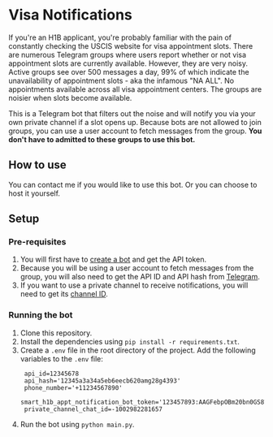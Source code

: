# Visa Notifications
If you're an H1B applicant, you're probably familiar with the pain of constantly checking the USCIS website for visa appointment slots.
There are numerous Telegram groups where users report whether or not visa appointment slots are currently available. However, they are very noisy. Active groups see over 500 messages a day, 99% of which indicate the unavailability of appointment slots - aka the infamous "NA ALL". No appointments available across all visa appointment centers. The groups are noisier when slots become available.

This is a Telegram bot that filters out the noise and will notify you via your own private channel if a slot opens up. Because bots are not allowed to join groups, you can use a user account to fetch messages from the group. **You don't have to admitted to these groups to use this bot.**

## How to use
You can contact me if you would like to use this bot. Or you can choose to host it yourself.

## Setup
### Pre-requisites
1. You will first have to [create a bot](https://telegram.me/BotFather) and get the API token. 
2. Because you will be using a user account to fetch messages from the group, you will also need to get the API ID and API hash from [Telegram](https://core.telegram.org/api/obtaining_api_id).
3. If you want to use a private channel to receive notifications, you will need to get its [channel ID](https://neliosoftware.com/content/help/how-do-i-get-the-channel-id-in-telegram/).

### Running the bot
1. Clone this repository.
2. Install the dependencies using `pip install -r requirements.txt`.
3. Create a `.env` file in the root directory of the project. Add the following variables to the `.env` file:
   ```
    api_id=12345678
	api_hash='12345a3a34a5eb6eecb620amg28g4393'
	phone_number='+11234567890'
	smart_h1b_appt_notification_bot_token='123457893:AAGFebpOBm20bn0GS8T3oeC0K34mKIIoGog'
	private_channel_chat_id=-1002982281657
   ```
4. Run the bot using `python main.py`.
